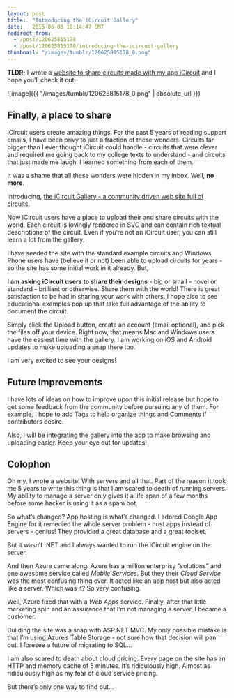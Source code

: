 ```yaml
---
layout: post
title:  "Introducing the iCircuit Gallery"
date:   2015-06-03 18:14:47 GMT
redirect_from:
  - /post/120625815178
  - /post/120625815178/introducing-the-icircuit-gallery
thumbnail: "/images/tumblr/120625815178_0.png"
---
```




**TLDR;** I wrote a [website to share circuits made with my app iCircuit](http://gallery.icircuitapp.com) and I hope you’ll check it out.

![image]({{ "/images/tumblr/120625815178_0.png" | absolute_url }})


## Finally, a place to share


iCircuit users create amazing things. For the past 5 years of reading support emails, I have been privy to just a fraction of these wonders. Circuits far bigger than I ever thought iCircuit could handle - circuits that were clever and required me going back to my college texts to understand - and circuits that just made me laugh. I learned something from each of them.

It was a shame that all these wonders were hidden in my inbox. Well, **no more**.

Introducing, [the iCircuit Gallery - a community driven web site full of circuits](http://gallery.icircuitapp.com).

Now iCircuit users have a place to upload their and share circuits with the world. Each circuit is lovingly rendered in SVG and can contain rich textual descriptions of the circuit. Even if you’re not an iCircuit user, you can still learn a lot from the gallery.

I have seeded the site with the standard example circuits and Windows Phone users have (believe it or not) been able to upload circuits for years - so the site has some initial work in it already. But,

**I am asking iCircuit users to share their designs** - big or small - novel or standard - brilliant or otherwise. Share them with the world! There is great satisfaction to be had in sharing your work with others. I hope also to see educational examples pop up that take full advantage of the ability to document the circuit.

Simply click the Upload button, create an account (email optional), and pick the files off your device. Right now, that means Mac and Windows users have the easiest time with the gallery. I am working on iOS and Android updates to make uploading a snap there too.

I am very excited to see your designs!


## Future Improvements


I have lots of ideas on how to improve upon this initial release but hope to get some feedback from the community before pursuing any of them. For example, I hope to add Tags to help organize things and Comments if contributors desire.

Also, I will be integrating the gallery into the app to make browsing and uploading easier. Keep your eye out for updates!


## Colophon


Oh my, I wrote a website! With servers and all that. Part of the reason it took me 5 years to write this thing is that I am scared to death of running servers. My ability to manage a server only gives it a life span of a few months before some hacker is using it as a spam bot.

So what’s changed? App hosting is what’s changed. I adored Google App Engine for it remedied the whole server problem - host apps instead of servers - genius! They provided a great database and a great toolset.

But it wasn’t .NET and I always wanted to run the iCircuit engine on the server.

And then Azure came along. Azure has a million enterprisy “solutions” and one awesome service called *Mobile Services*. But they their *Cloud Service* was the most confusing thing ever. It acted like an app host but also acted like a server. Which was it? So very confusing.

Well, Azure fixed that with a *Web Apps* service. Finally, after that little marketing spin and an assurance that I’m not managing a server, I became a customer.

Building the site was a snap with ASP.NET MVC. My only possible mistake is that I’m using Azure’s Table Storage - not sure how that decision will pan out. I foresee a future of migrating to SQL...

I am also scared to death about cloud pricing. Every page on the site has an HTTP and memory cache of 5 minutes. It’s ridiculously high. Almost as ridiculously high as my fear of cloud service pricing.

But there’s only one way to find out...
